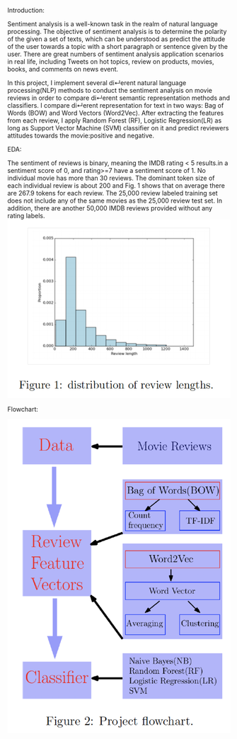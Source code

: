 
Introduction:

Sentiment analysis is a well-known task in the realm of natural language processing. The objective of sentiment analysis is to determine the polarity of the given a set of texts, which can be understood as predict the attitude
of the user towards a topic with a short paragraph or sentence given by the user. There are great numbers of sentiment analysis application scenarios in real life, including Tweets on hot topics, review on products, movies, books, and comments on news event.

In this project, I implement several di↵erent natural language processing(NLP) methods to conduct the sentiment analysis on movie reviews in order to compare di↵erent semantic representation methods and classifiers. I compare
di↵erent representation for text in two ways: Bag of Words (BOW) and Word Vectors (Word2Vec). After extracting the features from each review, I apply Random Forest (RF), Logistic Regression(LR) as long as Support Vector Machine (SVM) classifier on it and predict reviewers attitudes towards the movie:positive and negative.

EDA:

The sentiment of reviews is binary, meaning the IMDB rating < 5 results.in a sentiment score of 0, and rating>=7 have a sentiment score of 1. No individual movie has more than 30 reviews. The dominant token size of each
individual review is about 200 and Fig. 1 shows that on average there are 267.9 tokens for each review. The 25,000 review labeled training set does not include any of the same movies as the 25,000 review test set. In addition,
there are another 50,000 IMDB reviews provided without any rating labels.
![](https://github.com/danwang123/Movie_Sentiment/blob/master/Images/review_length.jpeg?raw=true)


Flowchart:

![](https://github.com/danwang123/Movie_Sentiment/blob/master/Images/framework.jpeg?raw=true)
